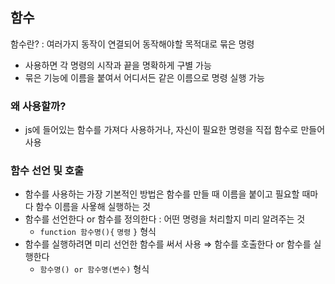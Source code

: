 ## 함수

함수란? : 여러가지 동작이 연결되어 동작해야할 목적대로 묶은 명령

- 사용하면 각 명령의 시작과 끝을 명확하게 구별 가능
- 묶은 기능에 이름을 붙여서 어디서든 같은 이름으로 명령 실행 가능

### 왜 사용할까?

- js에 들어있는 함수를 가져다 사용하거나, 자신이 필요한 명령을 직접 함수로 만들어 사용

### 함수 선언 및 호출

- 함수를 사용하는 가장 기본적인 방법은 함수를 만들 때 이름을 붙이고 필요할 때마다 함수 이름을 사욯해 실행하는 것
- 함수를 선언한다 or 함수를 정의한다 : 어떤 명령을 처리할지 미리 알려주는 것
  - `function 함수명(){`
    `명령`
    `}` 형식
- 함수를 실행하려면 미리 선언한 함수를 써서 사용 ⇒ 함수를 호출한다 or 함수를 실행한다
  - `함수명() or 함수명(변수)` 형식
